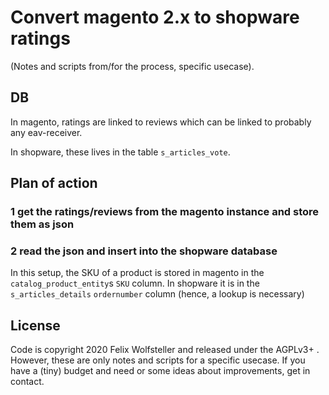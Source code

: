 # Convert magento 2.x to shopware ratings

(Notes and scripts from/for the process, specific usecase).

## DB

In magento, ratings are linked to reviews which can be linked to probably any
eav-receiver.

In shopware, these lives in the table `s_articles_vote`.

## Plan of action

### 1 get the ratings/reviews from the magento instance and store them as json
### 2 read the json and insert into the shopware database

In this setup, the SKU of a product is stored in magento in the
`catalog_product_entity`s `SKU` column. In shopware it is in the
`s_articles_details` `ordernumber` column (hence, a lookup is necessary)

## License

Code is copyright 2020 Felix Wolfsteller and released under the AGPLv3+ .
However, these are only notes and scripts for a specific usecase. If you have a
(tiny) budget and need or some ideas about improvements, get in contact.

